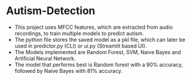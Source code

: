 
# Autism-Detection
* This project uses MFCC features, which are extracted from audio recordings, to train multiple models to predict autism.
* The python file stores the saved model as a pkl file, which can later be used in predictor.py (CLI) or ui.py (Streamlit based UI).
* The Models implemented are Random Forest, SVM, Naive Bayes and Artificial Neural Network.
* The model that performs best is Random forest with a 90% accuracy, followed by Naive Bayes with 81% accuracy.

